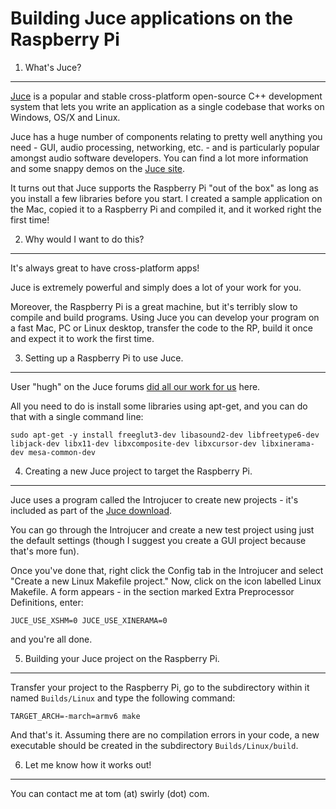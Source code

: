Building Juce applications on the Raspberry Pi
==============================================

1. What's Juce?
---------------

[Juce](http://rawmaterialsoftware.com) is a popular and stable cross-platform open-source C++ development system that lets you write an application as a single codebase that works on Windows, OS/X and Linux.

Juce has a huge number of components relating to pretty well anything you need - GUI, audio processing, networking, etc. - and is particularly popular amongst audio software developers.  You can find a lot more information and some snappy demos on the [Juce site](http://rawmaterialsoftware.com).

It turns out that Juce supports the Raspberry Pi "out of the box" as long as you install a few libraries before you start.  I created a sample application on the Mac, copied it to a Raspberry Pi and compiled it, and it worked right the first time!


2. Why would I want to do this?
-------------------------------

It's always great to have cross-platform apps!  

Juce is extremely powerful and simply does a lot of your work for you.

Moreover, the Raspberry Pi is a great machine, but it's terribly slow to compile and build programs.  Using Juce you can develop your program on a fast Mac, PC or Linux desktop, transfer the code to the RP, build it once and expect it to work the first time.


3. Setting up a Raspberry Pi to use Juce.
--------------------------

User "hugh" on the Juce forums [did all our work for us](http://www.rawmaterialsoftware.com/viewtopic.php?f=2&t=10777&p=63377#p63377) here.

All you need to do is install some libraries using apt-get, and you can do that with a single command line:

    sudo apt-get -y install freeglut3-dev libasound2-dev libfreetype6-dev libjack-dev libx11-dev libxcomposite-dev libxcursor-dev libxinerama-dev mesa-common-dev

  
4. Creating a new Juce project to target the Raspberry Pi.
--------------------------------------------------------

Juce uses a program called the Introjucer to create new projects - it's included as part of the [Juce download](http://www.rawmaterialsoftware.com/downloads.php).

You can go through the Introjucer and create a new test project using just the default settings (though I suggest you create a GUI project because that's more fun).

Once you've done that, right click the Config tab in the Introjucer and select "Create a new Linux Makefile project."  Now, click on the icon labelled Linux Makefile.  A form appears - in the section marked Extra Preprocessor Definitions, enter:

    JUCE_USE_XSHM=0 JUCE_USE_XINERAMA=0

and you're all done.


5. Building your Juce project on the Raspberry Pi.
--------------------------------------------------------

Transfer your project to the Raspberry Pi, go to the subdirectory within it named `Builds/Linux` and type the following command:

    TARGET_ARCH=-march=armv6 make

And that's it.  Assuming there are no compilation errors in your code, a new executable should be created in the subdirectory `Builds/Linux/build`.


6. Let me know how it works out!
--------------------------------

You can contact me at tom (at) swirly (dot) com.



